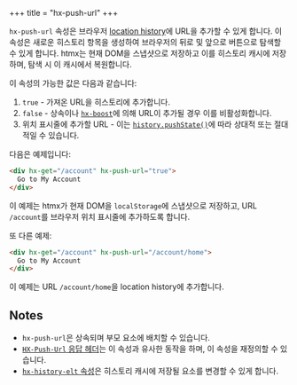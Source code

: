 +++
title = "hx-push-url"
+++

`hx-push-url` 속성은 브라우저 [location history](https://developer.mozilla.org/en-US/docs/Web/API/History_API)에 URL을 추가할 수 있게 합니다.
이 속성은 새로운 히스토리 항목을 생성하여 브라우저의 뒤로 및 앞으로 버튼으로 탐색할 수 있게 합니다.
htmx는 현재 DOM을 스냅샷으로 저장하고 이를 히스토리 캐시에 저장하며, 탐색 시 이 캐시에서 복원합니다.

이 속성의 가능한 값은 다음과 같습니다:

1. `true` - 가져온 URL을 히스토리에 추가합니다.
2. `false` - 상속이나 [`hx-boost`](/attributes/hx-boost)에 의해 URL이 추가될 경우 이를 비활성화합니다.
3. 위치 표시줄에 추가할 URL - 이는 [`history.pushState()`](https://developer.mozilla.org/en-US/docs/Web/API/History/pushState)에 따라 상대적 또는 절대적일 수 있습니다.

다음은 예제입니다:

```html
<div hx-get="/account" hx-push-url="true">
  Go to My Account
</div>
```

이 예제는 htmx가 현재 DOM을 `localStorage`에 스냅샷으로 저장하고, URL `/account`를 브라우저 위치 표시줄에 추가하도록 합니다.

또 다른 예제:

```html
<div hx-get="/account" hx-push-url="/account/home">
  Go to My Account
</div>
```

이 예제는 URL `/account/home`을 location history에 추가합니다.

## Notes

* `hx-push-url`은 상속되며 부모 요소에 배치할 수 있습니다.
* [`HX-Push-Url` 응답 헤더](@/headers/hx-push-url.md)는 이 속성과 유사한 동작을 하며, 이 속성을 재정의할 수 있습니다.
* [`hx-history-elt` 속성](@/attributes/hx-history-elt.md)은 히스토리 캐시에 저장될 요소를 변경할 수 있게 합니다.
